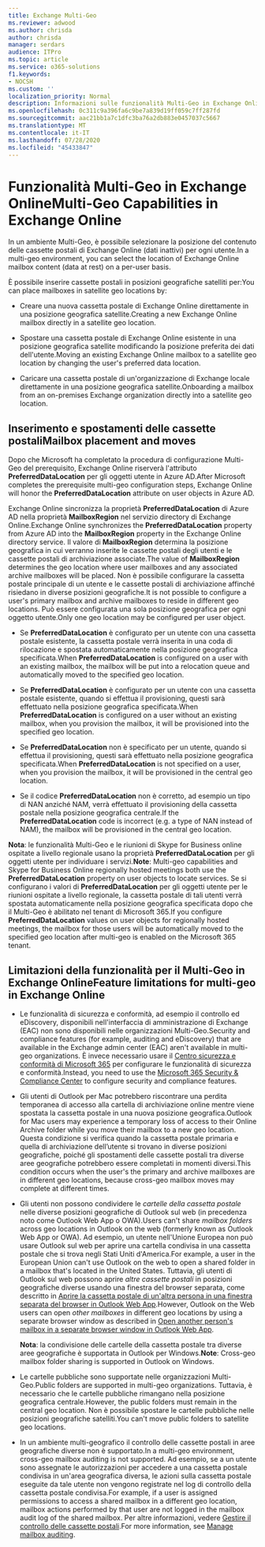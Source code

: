 ```yaml
---
title: Exchange Multi-Geo
ms.reviewer: adwood
ms.author: chrisda
author: chrisda
manager: serdars
audience: ITPro
ms.topic: article
ms.service: o365-solutions
f1.keywords:
- NOCSH
ms.custom: ''
localization_priority: Normal
description: Informazioni sulle funzionalità Multi-Geo in Exchange Online.
ms.openlocfilehash: 0c311c9a396fa6c9be7a839d19ff059c7ff287fd
ms.sourcegitcommit: aac21bb1a7c1dfc3ba76a2db883e0457037c5667
ms.translationtype: MT
ms.contentlocale: it-IT
ms.lasthandoff: 07/28/2020
ms.locfileid: "45433847"
---
```

# <a name="multi-geo-capabilities-in-exchange-online"></a><span data-ttu-id="d674c-103">Funzionalità Multi-Geo in Exchange Online</span><span class="sxs-lookup"><span data-stu-id="d674c-103">Multi-Geo Capabilities in Exchange Online</span></span>

<span data-ttu-id="d674c-104">In un ambiente Multi-Geo, è possibile selezionare la posizione del contenuto delle cassette postali di Exchange Online (dati inattivi) per ogni utente.</span><span class="sxs-lookup"><span data-stu-id="d674c-104">In a multi-geo environment, you can select the location of Exchange Online mailbox content (data at rest) on a per-user basis.</span></span>

<span data-ttu-id="d674c-105">È possibile inserire cassette postali in posizioni geografiche satelliti per:</span><span class="sxs-lookup"><span data-stu-id="d674c-105">You can place mailboxes in satellite geo locations by:</span></span>

- <span data-ttu-id="d674c-106">Creare una nuova cassetta postale di Exchange Online direttamente in una posizione geografica satellite.</span><span class="sxs-lookup"><span data-stu-id="d674c-106">Creating a new Exchange Online mailbox directly in a satellite geo location.</span></span>

- <span data-ttu-id="d674c-107">Spostare una cassetta postale di Exchange Online esistente in una posizione geografica satellite modificando la posizione preferita dei dati dell'utente.</span><span class="sxs-lookup"><span data-stu-id="d674c-107">Moving an existing Exchange Online mailbox to a satellite geo location by changing the user's preferred data location.</span></span>

- <span data-ttu-id="d674c-108">Caricare una cassetta postale di un'organizzazione di Exchange locale direttamente in una posizione geografica satellite.</span><span class="sxs-lookup"><span data-stu-id="d674c-108">Onboarding a mailbox from an on-premises Exchange organization directly into a satellite geo location.</span></span>

## <a name="mailbox-placement-and-moves"></a><span data-ttu-id="d674c-109">Inserimento e spostamenti delle cassette postali</span><span class="sxs-lookup"><span data-stu-id="d674c-109">Mailbox placement and moves</span></span>

<span data-ttu-id="d674c-110">Dopo che Microsoft ha completato la procedura di configurazione Multi-Geo del prerequisito, Exchange Online riserverà l'attributo **PreferredDataLocation** per gli oggetti utente in Azure AD.</span><span class="sxs-lookup"><span data-stu-id="d674c-110">After Microsoft completes the prerequisite multi-geo configuration steps, Exchange Online will honor the **PreferredDataLocation** attribute on user objects in Azure AD.</span></span>

<span data-ttu-id="d674c-111">Exchange Online sincronizza la proprietà **PreferredDataLocation** di Azure AD nella proprietà **MailboxRegion** nel servizio directory di Exchange Online.</span><span class="sxs-lookup"><span data-stu-id="d674c-111">Exchange Online synchronizes the **PreferredDataLocation** property from Azure AD into the **MailboxRegion** property in the Exchange Online directory service.</span></span> <span data-ttu-id="d674c-112">Il valore di **MailboxRegion** determina la posizione geografica in cui verranno inserite le cassette postali degli utenti e le cassette postali di archiviazione associate.</span><span class="sxs-lookup"><span data-stu-id="d674c-112">The value of **MailboxRegion** determines the geo location where user mailboxes and any associated archive mailboxes will be placed.</span></span> <span data-ttu-id="d674c-113">Non è possibile configurare la cassetta postale principale di un utente e le cassette postali di archiviazione affinché risiedano in diverse posizioni geografiche.</span><span class="sxs-lookup"><span data-stu-id="d674c-113">It is not possible to configure a user's primary mailbox and archive mailboxes to reside in different geo locations.</span></span> <span data-ttu-id="d674c-114">Può essere configurata una sola posizione geografica per ogni oggetto utente.</span><span class="sxs-lookup"><span data-stu-id="d674c-114">Only one geo location may be configured per user object.</span></span>

- <span data-ttu-id="d674c-115">Se **PreferredDataLocation** è configurato per un utente con una cassetta postale esistente, la cassetta postale verrà inserita in una coda di rilocazione e spostata automaticamente nella posizione geografica specificata.</span><span class="sxs-lookup"><span data-stu-id="d674c-115">When **PreferredDataLocation** is configured on a user with an existing mailbox, the mailbox will be put into a relocation queue and automatically moved to the specified geo location.</span></span>

- <span data-ttu-id="d674c-116">Se **PreferredDataLocation** è configurato per un utente con una cassetta postale esistente, quando si effettua il provisioning, questi sarà effettuato nella posizione geografica specificata.</span><span class="sxs-lookup"><span data-stu-id="d674c-116">When **PreferredDataLocation** is configured on a user without an existing mailbox, when you provision the mailbox, it will be provisioned into the specified geo location.</span></span>

- <span data-ttu-id="d674c-117">Se **PreferredDataLocation** non è specificato per un utente, quando si effettua il provisioning, questi sarà effettuato nella posizione geografica specificata.</span><span class="sxs-lookup"><span data-stu-id="d674c-117">When **PreferredDataLocation** is not specified on a user, when you provision the mailbox, it will be provisioned in the central geo location.</span></span>

- <span data-ttu-id="d674c-118">Se il codice **PreferredDataLocation** non è corretto, ad esempio un tipo di NAN anziché NAM, verrà effettuato il provisioning della cassetta postale nella posizione geografica centrale.</span><span class="sxs-lookup"><span data-stu-id="d674c-118">If the **PreferredDataLocation** code is incorrect (e.g. a type of NAN instead of NAM), the mailbox will be provisioned in the central geo location.</span></span>

<span data-ttu-id="d674c-119">**Nota**: le funzionalità Multi-Geo e le riunioni di Skype for Business online ospitate a livello regionale usano la proprietà **PreferredDataLocation** per gli oggetti utente per individuare i servizi.</span><span class="sxs-lookup"><span data-stu-id="d674c-119">**Note**: Multi-geo capabilities and Skype for Business Online regionally hosted meetings both use the **PreferredDataLocation** property on user objects to locate services.</span></span> <span data-ttu-id="d674c-120">Se si configurano i valori di **PreferredDataLocation** per gli oggetti utente per le riunioni ospitate a livello regionale, la cassetta postale di tali utenti verrà spostata automaticamente nella posizione geografica specificata dopo che il Multi-Geo è abilitato nel tenant di Microsoft 365.</span><span class="sxs-lookup"><span data-stu-id="d674c-120">If you configure **PreferredDataLocation** values on user objects for regionally hosted meetings, the mailbox for those users will be automatically moved to the specified geo location after multi-geo is enabled on the Microsoft 365 tenant.</span></span>

## <a name="feature-limitations-for-multi-geo-in-exchange-online"></a><span data-ttu-id="d674c-121">Limitazioni della funzionalità per il Multi-Geo in Exchange Online</span><span class="sxs-lookup"><span data-stu-id="d674c-121">Feature limitations for multi-geo in Exchange Online</span></span>

- <span data-ttu-id="d674c-122">Le funzionalità di sicurezza e conformità, ad esempio il controllo ed eDiscovery, disponibili nell'interfaccia di amministrazione di Exchange (EAC) non sono disponibili nelle organizzazioni Multi-Geo.</span><span class="sxs-lookup"><span data-stu-id="d674c-122">Security and compliance features (for example, auditing and eDiscovery) that are available in the Exchange admin center (EAC) aren't available in multi-geo organizations.</span></span> <span data-ttu-id="d674c-123">È invece necessario usare il [Centro sicurezza e conformità di Microsoft 365](https://support.office.com/article/7e696a40-b86b-4a20-afcc-559218b7b1b8) per configurare le funzionalità di sicurezza e conformità.</span><span class="sxs-lookup"><span data-stu-id="d674c-123">Instead, you need to use the [Microsoft 365 Security & Compliance Center](https://support.office.com/article/7e696a40-b86b-4a20-afcc-559218b7b1b8) to configure security and compliance features.</span></span>

- <span data-ttu-id="d674c-124">Gli utenti di Outlook per Mac potrebbero riscontrare una perdita temporanea di accesso alla cartella di archiviazione online mentre viene spostata la cassetta postale in una nuova posizione geografica.</span><span class="sxs-lookup"><span data-stu-id="d674c-124">Outlook for Mac users may experience a temporary loss of access to their Online Archive folder while you move their mailbox to a new geo location.</span></span> <span data-ttu-id="d674c-125">Questa condizione si verifica quando la cassetta postale primaria e quella di archiviazione dell’utente si trovano in diverse posizioni geografiche, poiché gli spostamenti delle cassette postali tra diverse aree geografiche potrebbero essere completati in momenti diversi.</span><span class="sxs-lookup"><span data-stu-id="d674c-125">This condition occurs when the user's the primary and archive mailboxes are in different geo locations, because cross-geo mailbox moves may complete at different times.</span></span>

- <span data-ttu-id="d674c-126">Gli utenti non possono condividere le *cartelle della cassetta postale* nelle diverse posizioni geografiche di Outlook sul web (in precedenza noto come Outlook Web App o OWA).</span><span class="sxs-lookup"><span data-stu-id="d674c-126">Users can't share *mailbox folders* across geo locations in Outlook on the web (formerly known as Outlook Web App or OWA).</span></span> <span data-ttu-id="d674c-127">Ad esempio, un utente nell'Unione Europea non può usare Outlook sul web per aprire una cartella condivisa in una cassetta postale che si trova negli Stati Uniti d'America.</span><span class="sxs-lookup"><span data-stu-id="d674c-127">For example, a user in the European Union can't use Outlook on the web to open a shared folder in a mailbox that's located in the United States.</span></span> <span data-ttu-id="d674c-128">Tuttavia, gli utenti di Outlook sul web possono aprire *altre cassette postali* in posizioni geografiche diverse usando una finestra del browser separata, come descritto in [Aprire la cassetta postale di un'altra persona in una finestra separata del browser in Outlook Web App](https://support.office.com/article/A909AD30-E413-40B5-A487-0EA70B763081#__toc372210362).</span><span class="sxs-lookup"><span data-stu-id="d674c-128">However, Outlook on the Web users can open *other mailboxes* in different geo locations by using a separate browser window as described in [Open another person's mailbox in a separate browser window in Outlook Web App](https://support.office.com/article/A909AD30-E413-40B5-A487-0EA70B763081#__toc372210362).</span></span>

  <span data-ttu-id="d674c-129">**Nota**: la condivisione delle cartelle della cassetta postale tra diverse aree geografiche è supportata in Outlook per Windows.</span><span class="sxs-lookup"><span data-stu-id="d674c-129">**Note**: Cross-geo mailbox folder sharing is supported in Outlook on Windows.</span></span>

- <span data-ttu-id="d674c-130">Le cartelle pubbliche sono supportate nelle organizzazioni Multi-Geo.</span><span class="sxs-lookup"><span data-stu-id="d674c-130">Public folders are supported in multi-geo organizations.</span></span> <span data-ttu-id="d674c-131">Tuttavia, è necessario che le cartelle pubbliche rimangano nella posizione geografica centrale.</span><span class="sxs-lookup"><span data-stu-id="d674c-131">However, the public folders must remain in the central geo location.</span></span> <span data-ttu-id="d674c-132">Non è possibile spostare le cartelle pubbliche nelle posizioni geografiche satelliti.</span><span class="sxs-lookup"><span data-stu-id="d674c-132">You can't move public folders to satellite geo locations.</span></span>

- <span data-ttu-id="d674c-133">In un ambiente multi-geografico il controllo delle cassette postali in aree geografiche diverse non è supportato.</span><span class="sxs-lookup"><span data-stu-id="d674c-133">In a multi-geo environment, cross-geo mailbox auditing is not supported.</span></span> <span data-ttu-id="d674c-134">Ad esempio, se a un utente sono assegnate le autorizzazioni per accedere a una cassetta postale condivisa in un'area geografica diversa, le azioni sulla cassetta postale eseguite da tale utente non vengono registrate nel log di controllo della cassetta postale condivisa.</span><span class="sxs-lookup"><span data-stu-id="d674c-134">For example, if a user is assigned permissions to access a shared mailbox in a different geo location, mailbox actions performed by that user are not logged in the mailbox audit log of the shared mailbox.</span></span> <span data-ttu-id="d674c-135">Per altre informazioni, vedere [Gestire il controllo delle cassette postali](https://docs.microsoft.com/microsoft-365/compliance/enable-mailbox-auditing?view=o365-worldwide).</span><span class="sxs-lookup"><span data-stu-id="d674c-135">For more information, see [Manage mailbox auditing](https://docs.microsoft.com/microsoft-365/compliance/enable-mailbox-auditing?view=o365-worldwide).</span></span>

